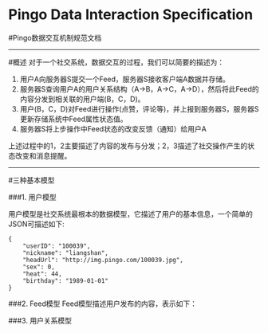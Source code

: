 # Pingo Data Interaction Specification
#Pingo数据交互机制规范文档

-----------------------

#概述
对于一个社交系统，数据交互的过程，我们可以简要的描述为：

1. 用户A向服务器S提交一个Feed，服务器S接收客户端A数据并存储。
2. 服务器S查询用户A的用户关系结构（A->B，A->C，A->D），然后将此Feed的内容分发到相关联的用户端(B，C，D)。
3. 用户(B，C，D)对Feed进行操作(点赞，评论等)，并上报到服务器S，服务器S更新存储系统中Feed属性状态值。
4. 服务器S将上步操作中Feed状态的改变反馈（通知）给用户A

上述过程中的1，2主要描述了内容的发布与分发；2，3描述了社交操作产生的状态改变和消息提醒。

----------------------

#三种基本模型

###1. 用户模型

用户模型是社交系统最根本的数据模型，它描述了用户的基本信息，一个简单的JSON可描述如下:
```
{
    "userID": "100039",
    "nickname": "liangshan",
    "headUrl": "http://img.pingo.com/100039.jpg",
    "sex": 0,
    "heat": 44,
    "birthday": "1989-01-01"
}
```

###2. Feed模型
Feed模型描述用户发布的内容，表示如下：

###3. 用户关系模型
